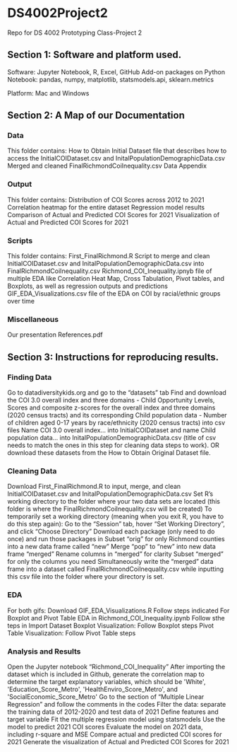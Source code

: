 # DS4002Project2
Repo for DS 4002 Prototyping Class-Project 2

## Section 1: Software and platform used.
Software: Jupyter Notebook, R, Excel, GitHub
Add-on packages on Python Notebook: pandas, numpy, matplotlib, statsmodels.api, sklearn.metrics

Platform: Mac and Windows
## Section 2: A Map of our Documentation
### Data 
This folder contains:
How to Obtain Initial Dataset file that describes how to access the InitialCOIDataset.csv and InitalPopulationDemographicData.csv 
Merged and cleaned FinalRichmondCoiInequality.csv
Data Appendix
### Output
This folder contains:
Distribution of COI Scores across 2012 to 2021
Correlation heatmap for the entire dataset
Regression model results
Comparison of Actual and Predicted COI Scores for 2021
Visualization of Actual and Predicted COI Scores for 2021

### Scripts
This folder contains:
First_FinalRichmond.R Script to merge and clean InitialCOIDataset.csv and InitalPopulationDemographicData.csv into FinalRichmondCoiInequality.csv
Richmond_COI_Inequality.ipnyb file of multiple EDA like Correlation Heat Map, Cross Tabulation, Pivot tables, and Boxplots, as well as regression outputs and predictions
GIF_EDA_Visualizations.csv file of the EDA on COI by racial/ethnic groups over time

### Miscellaneous
Our presentation
References.pdf


## Section 3: Instructions for reproducing results.
### Finding Data
Go to datadiversitykids.org and go to the “datasets” tab
Find and download the COI 3.0 overall index and three domains - Child Opportunity Levels, Scores and composite z-scores for the overall index and three domains (2020 census tracts) and its corresponding Child population data - Number of children aged 0-17 years by race/ethnicity (2020 census tracts) into csv files
Name COI 3.0 overall index… into InitialCOIDataset and name Child population data… into InitalPopulationDemographicData.csv (title of csv needs to match the ones in this step for cleaning data steps to work).  OR download these datasets from the How to Obtain Original Dataset file. 

### Cleaning Data
Download First_FinalRichmond.R to input, merge, and clean InitialCOIDataset.csv and InitalPopulationDemographicData.csv
Set R’s working directory to the folder where your two data sets are located (this folder is where the FinalRichmondCoiInequality.csv will be created)
To temporarily set a working directory (meaning when you exit R, you have to do this step again): Go to the “Session” tab, hover “Set Working Directory”, and click “Choose Directory”
Download each package (only need to do once) and run those packages in
Subset “orig” for only Richmond counties into a new data frame called “new”
Merge “pop” to “new” into new data frame “merged”
Rename columns in “merged” for clarity
Subset “merged” for only the columns you need
Simultaneously write the “merged” data frame into a dataset called FinalRichmondCoiInequality.csv while inputting this csv file into the folder where your directory is set. 

### EDA
For both gifs:
Download GIF_EDA_Visualizations.R 
Follow steps indicated
For Boxplot and Pivot Table EDA in Richmond_COI_Inequality.ipynb
Follow sthe teps in Import Dataset
Boxplot Visualization: Follow Boxplot steps
Pivot Table Visualization: Follow Pivot Table steps

### Analysis and Results
Open the Jupyter notebook “Richmond_COI_Inequality”
After importing the dataset which is included in Github, generate the correlation map to determine the target explanatory variables, which should be 'White', 'Education_Score_Metro', 'HealthEnviro_Score_Metro', and 'SocialEconomic_Score_Metro'
Go to the section of “Multiple Linear Regression” and follow the comments in the codes
Filter the data: separate the training data of 2012-2020 and test data of 2021
Define features and target variable
Fit the multiple regression model using statsmodels
Use the model to predict 2021 COI scores 
Evaluate the model on 2021 data, including r-square and MSE
Compare actual and predicted COI scores for 2021
Generate the visualization of Actual and Predicted COI Scores for 2021
